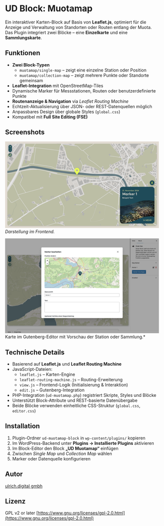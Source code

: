 # UD Block: Muotamap

Ein interaktiver Karten-Block auf Basis von **Leaflet.js**, optimiert für die Anzeige und Verwaltung von Standorten oder Routen entlang der Muota.
Das Plugin integriert zwei Blöcke – eine **Einzelkarte** und eine **Sammlungskarte**.



## Funktionen

- **Zwei Block-Typen**
  - `muotamap/single-map` – zeigt eine einzelne Station oder Position
  - `muotamap/collection-map` – zeigt mehrere Punkte oder Standorte gemeinsam
- **Leaflet-Integration** mit OpenStreetMap-Tiles
- Dynamische Marker für Messstationen, Routen oder benutzerdefinierte Punkte
- **Routenanzeige & Navigation** via *Leaflet Routing Machine*
- Echtzeit-Aktualisierung über JSON- oder REST-Datenquellen möglich
- Anpassbares Design über globale Styles (`global.css`)
- Kompatibel mit **Full Site Editing (FSE)**



## Screenshots

![Frontend-Ansicht](./assets/ud-muotamap.png)
*Darstellung im Frontend.*

![Editor-Ansicht](./assets/editor-view.png)
Karte im Gutenberg-Editor mit Vorschau der Station oder Sammlung.*



## Technische Details

- Basierend auf **Leaflet.js** und **Leaflet Routing Machine**
- JavaScript-Dateien:
  - `leaflet.js` – Karten-Engine
  - `leaflet-routing-machine.js` – Routing-Erweiterung
  - `view.js` – Frontend-Logik (Initialisierung & Interaktion)
  - `edit.js` – Gutenberg-Integration
- PHP-Integration (`ud-muotamap.php`) registriert Skripte, Styles und Blöcke
- Unterstützt Block-Attribute und REST-basierte Datenübergabe
- Beide Blöcke verwenden einheitliche CSS-Struktur (`global.css`, `editor.css`)



## Installation

1. Plugin-Ordner `ud-muotamap-block` in `wp-content/plugins/` kopieren
2. Im WordPress-Backend unter **Plugins → Installierte Plugins** aktivieren
3. Im Block-Editor den Block **„UD Muotamap“** einfügen
4. Zwischen *Single Map* und *Collection Map* wählen
5. Marker oder Datenquelle konfigurieren






## Autor

[ulrich.digital gmbh](https://ulrich.digital)


## Lizenz

GPL v2 or later
[https://www.gnu.org/licenses/gpl-2.0.html](https://www.gnu.org/licenses/gpl-2.0.html)


